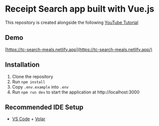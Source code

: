 # Receipt Search app built with Vue.js

This repository is created alongside the following [YouTube Tutorial](https://youtu.be/cfiN8lCA3RM)

## Demo

[https://tc-search-meals.netlify.app](https://tc-search-meals.netlify.app/)

## Installation

1. Clone the repository
1. Run `npm install`
1. Copy `.env.example` into `.env`
1. Run `npm run dev` to start the application at http://localhost:3000

## Recommended IDE Setup

- [VS Code](https://code.visualstudio.com/) + [Volar](https://marketplace.visualstudio.com/items?itemName=Vue.volar)
